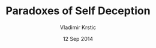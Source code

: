 ---
title: Paradoxes of Self Deception
author: Vladimir Krstic
affiliation: University of Auckland
layout: bite
status: forthcoming
date: 12 Sep 2014
---